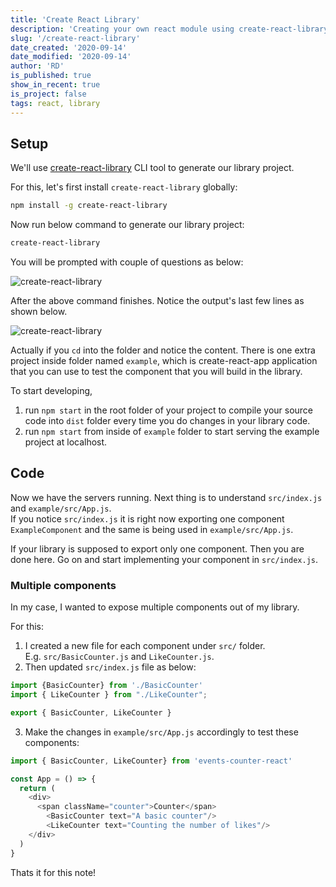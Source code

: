 ```yaml
---
title: 'Create React Library'
description: 'Creating your own react module using create-react-library'
slug: '/create-react-library'
date_created: '2020-09-14'
date_modified: '2020-09-14'
author: 'RD'
is_published: true
show_in_recent: true
is_project: false
tags: react, library
---
```

## Setup
We'll use [create-react-library](https://www.npmjs.com/package/create-react-library) CLI tool to generate our library project.  

For this, let's first install `create-react-library` globally:  

```sh
npm install -g create-react-library
```

Now run below command to generate our library project:  
```sh
create-react-library
```

You will be prompted with couple of questions as below:  

![create-react-library](/images/create-react-library.png)


After the above command finishes. Notice the output's last few lines as shown below.  

![create-react-library](/images/create-react-library-last.png)

Actually if you `cd` into the folder and notice the content. There is one extra project inside folder named `example`, which is create-react-app application that you can use to test the component that you will build in the library.

To start developing, 
1. run `npm start` in the root folder of your project to compile your source code into `dist` folder every time you do changes in your library code.  
2. run `npm start` from inside of `example` folder to start serving the example project at localhost.  

## Code
Now we have the servers running. Next thing is to understand `src/index.js` and `example/src/App.js`.  
If you notice `src/index.js` it is right now exporting one component `ExampleComponent` and the same is being used in `example/src/App.js`.

If your library is supposed to export only one component. Then you are done here. Go on and start implementing your component in `src/index.js`.

### Multiple components
In my case, I wanted to expose multiple components out of my library.  

For this:  

1. I created a new file for each component under `src/` folder.  
E.g. `src/BasicCounter.js` and `LikeCounter.js`.
2. Then updated `src/index.js` file as below: 

```js
import {BasicCounter} from './BasicCounter'
import { LikeCounter } from "./LikeCounter";

export { BasicCounter, LikeCounter }
```
3. Make the changes in `example/src/App.js` accordingly to test these components: 
```js
import { BasicCounter, LikeCounter} from 'events-counter-react'

const App = () => {
  return (
    <div>
      <span className="counter">Counter</span>
        <BasicCounter text="A basic counter"/>
        <LikeCounter text="Counting the number of likes"/>
    </div>
  )
}
```

Thats it for this note!

